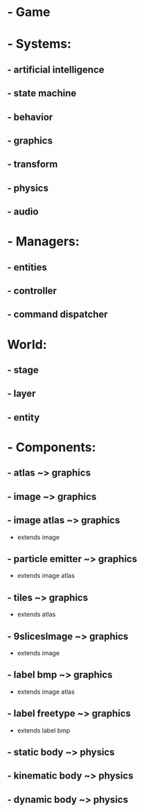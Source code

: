 # - Game

# - Systems:

## - artificial intelligence

## - state machine

## - behavior

## - graphics

## - transform

## - physics

## - audio

# - Managers:

## - entities

## - controller

## - command dispatcher

# World:

## - stage

## - layer

## - entity

# - Components:

## - atlas ~> graphics

## - image ~> graphics

## - image atlas ~> graphics
* extends image

## - particle emitter ~> graphics
* extends image atlas

## - tiles ~> graphics
* extends atlas

## - 9slicesImage ~> graphics
* extends image

## - label bmp ~> graphics
* extends image atlas

## - label freetype ~> graphics
* extends label bmp

## - static body ~> physics

## - kinematic body ~> physics

## - dynamic body ~> physics
